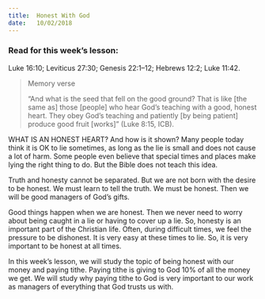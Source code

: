 ```yaml
---
title:  Honest With God
date:   10/02/2018
---
```


### Read for this week’s lesson:
Luke 16:10; Leviticus 27:30; Genesis 22:1–12; Hebrews 12:2; Luke 11:42. 

> <p>Memory verse</p>
> “And what is the seed that fell on the good ground? That is like [the same as] those [people] who hear God’s teaching with a good, honest heart. They obey God’s teaching and patiently [by being patient] produce good fruit [works]” (Luke 8:15, ICB). 

WHAT IS AN HONEST HEART? And how is it shown? Many people today think it is OK to lie sometimes, as long as the lie is small and does not cause a lot of harm. Some people even believe that special times and places make lying the right thing to do. But the Bible does not teach this idea. 

Truth and honesty cannot be separated. But we are not born with the desire to be honest. We must learn to tell the truth. We must be honest. Then we will be good managers of God’s gifts. 

Good things happen when we are honest. Then we never need to worry about being caught in a lie or having to cover up a lie. So, honesty is an important part of the Christian life. Often, during difficult times, we feel the pressure to be dishonest. It is very easy at these times to lie. So, it is very important to be honest at all times. 

In this week’s lesson, we will study the topic of being honest with our money and paying tithe. Paying tithe is giving to God 10% of all the money we get. We will study why paying tithe to God is very important to our work as managers of everything that God trusts us with. 